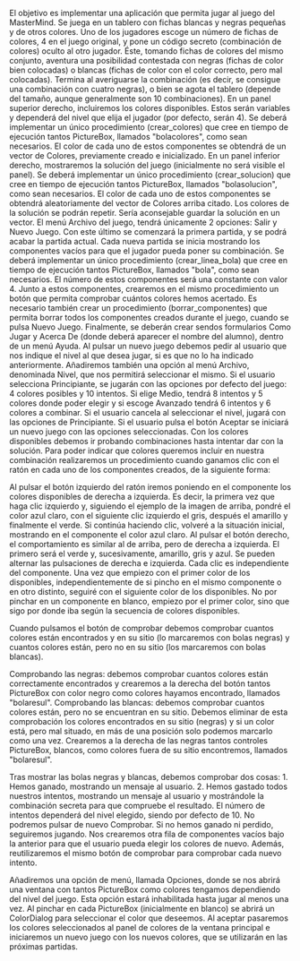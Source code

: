 El objetivo es implementar una aplicación que permita jugar al juego del MasterMind. Se juega en un tablero con fichas blancas y negras pequeñas y de otros colores. Uno de los jugadores escoge un número de fichas de colores, 4 en el juego original, y pone un código secreto (combinación de colores) oculto al otro jugador. Éste, tomando fichas de colores del mismo conjunto, aventura una posibilidad contestada con negras (fichas de color bien colocadas) o blancas (fichas de color con el color correcto, pero mal colocadas).
Termina al averiguarse la combinación (es decir, se consigue una combinación con cuatro negras), o bien se agota el tablero (depende del tamaño, aunque generalmente son 10 combinaciones). 
En un panel superior derecho, incluiremos los colores disponibles. Estos serán variables y dependerá del nivel que elija el jugador (por defecto, serán 4). Se deberá implementar un único procedimiento (crear_colores) que cree en tiempo de ejecución tantos PictureBox, llamados "bolacolores", como sean necesarios. El color de cada uno de estos componentes se obtendrá de un vector de Colores, previamente creado e inicializado.
En un panel inferior derecho, mostraremos la solución del juego (inicialmente no será visible el panel). Se deberá implementar un único procedimiento (crear_solucion) que cree en tiempo de ejecución tantos PictureBox, llamados "bolasolucion", como sean necesarios. El color de cada uno de estos componentes se obtendrá aleatoriamente del vector de Colores arriba citado. Los colores de la solución se podrán repetir. Sería aconsejable guardar la solución en un vector. 
El menú Archivo del juego, tendrá únicamente 2 opciones: Salir y Nuevo Juego. Con este último se comenzará la primera partida, y se podrá acabar la partida actual.
Cada nueva partida se inicia mostrando los componentes vacíos para que el jugador pueda poner su combinación. Se deberá implementar un único procedimiento (crear_linea_bola) que cree en tiempo de ejecución tantos PictureBox, llamados "bola", como sean necesarios. El número de estos componentes será una constante con valor 4. Junto a estos componentes, crearemos en el mismo procedimiento un botón que permita comprobar cuántos colores hemos acertado.
Es necesario también crear un procedimiento (borrar_componentes) que permita borrar todos los componentes creados durante el juego, cuando se pulsa Nuevo Juego. 
Finalmente, se deberán crear sendos formularios Como Jugar y Acerca De (donde deberá aparecer el nombre del alumno), dentro de un menú Ayuda. 
Al pulsar un nuevo juego debemos pedir al usuario que nos indique el nivel al que desea jugar, si es que no lo ha indicado anteriormente.
Añadiremos también una opción al menú Archivo, denominada Nivel, que nos permitirá seleccionar el mismo.
Si el usuario selecciona Principiante, se jugarán con las opciones por defecto del juego: 4 colores posibles y 10 intentos. Si elige Medio, tendrá 8 intentos y 5 colores donde poder elegir y si escoge Avanzado tendrá 6 intentos y 6 colores a combinar.
Si el usuario cancela al seleccionar el nivel, jugará con las opciones de Principiante.
Si el usuario pulsa el botón Aceptar se iniciará un nuevo juego con las opciones seleccionadas. 
Con los colores disponibles debemos ir probando combinaciones hasta intentar dar con la solución. Para poder indicar que colores queremos incluir en nuestra combinación realizaremos un procedimiento cuando ganamos clic con el ratón en cada uno de los componentes creados, de la siguiente forma:

Al pulsar el botón izquierdo del ratón iremos poniendo en el componente los colores disponibles de derecha a izquierda. Es decir, la primera vez que haga clic izquierdo y, siguiendo el ejemplo de la imagen de arriba, pondré el color azul claro, con el siguiente clic izquierdo el gris, después el amarillo y finalmente el verde. Si continúa haciendo clic, volveré a la situación inicial, mostrando en el componente el color azul claro.
Al pulsar el botón derecho, el comportamiento es similar al de arriba, pero de derecha a izquierda. El primero será el verde y, sucesivamente, amarillo, gris y azul.
Se pueden alternar las pulsaciones de derecha e izquierda.
Cada clic es independiente del componente. Una vez que empiezo con el primer color de los disponibles, independientemente de si pincho en el mismo componente o en otro distinto, seguiré con el siguiente color de los disponibles. No por pinchar en un componente en blanco, empiezo por el primer color, sino que sigo por donde iba según la secuencia de colores disponibles. 

Cuando pulsamos el botón de comprobar debemos comprobar cuantos colores están encontrados y en su sitio (lo marcaremos con bolas negras) y cuantos colores están, pero no en su sitio (los marcaremos con bolas blancas).

Comprobando las negras: debemos comprobar cuantos colores están correctamente encontrados y crearemos a la derecha del botón tantos PictureBox con color negro como colores hayamos encontrado, llamados "bolaresul".
Comprobando las blancas: debemos comprobar cuantos colores están, pero no se encuentran en su sitio. Debemos eliminar de esta comprobación los colores encontrados en su sitio (negras) y si un color está, pero mal situado, en más de una posición solo podemos marcarlo como una vez. Crearemos a la derecha de las negras tantos controles PictureBox, blancos, como colores fuera de su sitio encontremos, llamados "bolaresul".

Tras mostrar las bolas negras y blancas, debemos comprobar dos cosas:
1.
Hemos ganado, mostrando un mensaje al usuario.
2. Hemos gastado todos nuestros intentos, mostrando un mensaje al usuario y mostrándole la combinación secreta para que compruebe el resultado. El número de intentos dependerá del nivel elegido, siendo por defecto de 10. No podremos pulsar de nuevo Comprobar.
Si no hemos ganado ni perdido, seguiremos jugando. Nos crearemos otra fila de componentes vacíos bajo la anterior para que el usuario pueda elegir los colores de nuevo. Además, reutilizaremos el mismo botón de comprobar para comprobar cada nuevo intento. 

Añadiremos una opción de menú, llamada Opciones, donde se nos abrirá una ventana con tantos PictureBox como colores tengamos dependiendo del nivel del juego. Esta opción estará inhabilitada hasta jugar al menos una vez. Al pinchar en cada PictureBox (inicialmente en blanco) se abrirá un ColorDialog para seleccionar el color que deseemos. Al aceptar pasaremos los colores seleccionados al panel de colores de la ventana principal e iniciaremos un nuevo juego con los nuevos colores, que se utilizarán en las próximas partidas.
